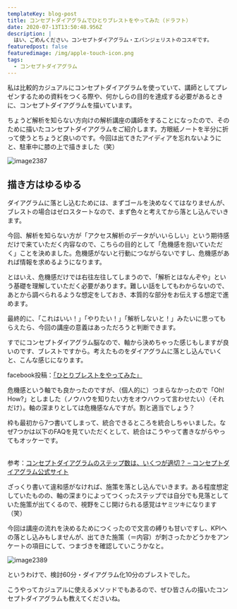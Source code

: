 ```yaml
---
templateKey: blog-post
title: コンセプトダイアグラムでひとりブレストをやってみた（ドラフト）
date: 2020-07-13T13:50:48.956Z
description: |
  はい、ごめんください。コンセプトダイアグラム・エバンジェリストのコスギです。
featuredpost: false
featuredimage: /img/apple-touch-icon.png
tags:
  - コンセプトダイアグラム
---
```

私は比較的カジュアルにコンセプトダイアグラムを使っていて、講師としてプレゼンするための資料をつくる際や、何かしらの目的を達成する必要があるときに、コンセプトダイアグラムを描いています。

ちょうど解析を知らない方向けの解析講座の講師をすることになったので、そのために描いたコンセプトダイアグラムをご紹介します。方眼紙ノートを半分に折って使うとちょうど良いのです。今回は出てきたアイディアを忘れないようにと、駐車中に膝の上で描きました（笑）

![image2387](/img/img_2387-1024x576.jpg "膝の上でも描けます。そう、コンセプトダイアグラムならね。")

## 描き方はゆるゆる

ダイアグラムに落とし込むためには、まずゴールを決めなくてはなりませんが、ブレストの場合はゼロスタートなので、まず色々と考えてから落とし込んでいきます。

今回、解析を知らない方が「アクセス解析のデータがいいらしい」という期待感だけで来ていただく内容なので、こちらの目的として「危機感を抱いていただく」ことを決めました。危機感がないと行動につながらないですし、危機感があれば情報を求めるようになります。

とはいえ、危機感だけでは右往左往してしまうので、「解析とはなんぞや」という基礎を理解していただく必要があります。難しい話をしてもわからないので、あとから調べられるような想定をしておき、本質的な部分をお伝えする想定で進めます。

最終的に、「これはいい！」「やりたい！」「解析しないと！」みたいに思ってもらえたら、今回の講座の意義はあっただろうと判断できます。

すでにコンセプトダイアグラム脳なので、軸から決めちゃった感じもしますが良いのです、ブレストですから。考えたものをダイアグラムに落とし込んでいくと、こんな感じになります。

facebook投稿：[「ひとりブレストをやってみた」](https://www.facebook.com/mekemoke/posts/10216786048585323)

危機感という軸でも良かったのですが、（個人的に）つまらなかったので「Oh! How?」としました（ノウハウを知りたい方をオウハウって言わせたい）（それだけ）。軸の深まりとしては危機感なんですが。割と適当でしょう？

枠も最初から7つ書いてしまって、統合できるところを統合しちゃいました。なぜ7つかは以下のFAQを見ていただくとして、統合はこうやって書きながらやってもオッケーです。

<br>参考：[コンセプトダイアグラムのステップ数は、いくつが適切？ – コンセプトダイアグラム公式サイト](https://concept-diagram.com/note/brainstorming-with-concept-diagram/)

ざっくり書いて違和感がなければ、施策を落とし込んでいきます。ある程度想定していたものの、軸の深まりによってつくったステップでは自分でも見落としていた施策が出てくるので、視野をこじ開けられる感覚はヤミツキになります（笑）

今回は講座の流れを決めるためにつくったので文言の縛りも甘いですし、KPIへの落とし込みもしませんが、出てきた施策（＝内容）が刺さったかどうかをアンケートの項目にして、つまづきを確認していこうかなと。

![image2389](/img/img_2389.jpg)

というわけで、検討60分・ダイアグラム化10分のブレストでした。

こうやってカジュアルに使えるメソッドでもあるので、ぜひ皆さんの描いたコンセプトダイアグラムも教えてくださいね。